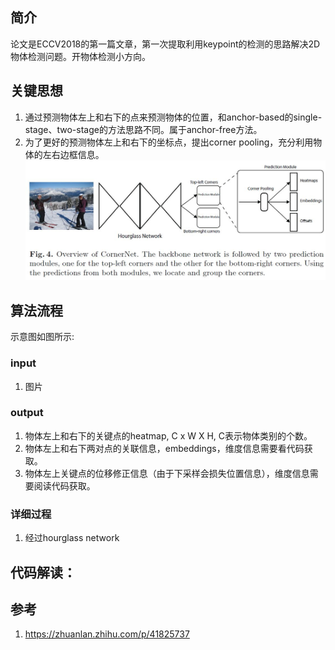 ## 简介
论文是ECCV2018的第一篇文章，第一次提取利用keypoint的检测的思路解决2D 物体检测问题。开物体检测小方向。

## 关键思想
1. 通过预测物体左上和右下的点来预测物体的位置，和anchor-based的single-stage、two-stage的方法思路不同。属于anchor-free方法。
2. 为了更好的预测物体左上和右下的坐标点，提出corner pooling，充分利用物体的左右边框信息。
![cmd-markdown-logo](https://github.com/ZhipengLiu6/image_cloud/raw/master/paper/detection/2D/cornernet/pipline.JPG)
## 算法流程
示意图如图所示:
### input
1. 图片
### output
1. 物体左上和右下的关键点的heatmap, C x W X H, C表示物体类别的个数。
2. 物体左上和右下两对点的关联信息，embeddings，维度信息需要看代码获取。
3. 物体左上关键点的位移修正信息（由于下采样会损失位置信息），维度信息需要阅读代码获取。
### 详细过程
1. 经过hourglass network

## 代码解读：

## **参考**
1. https://zhuanlan.zhihu.com/p/41825737
